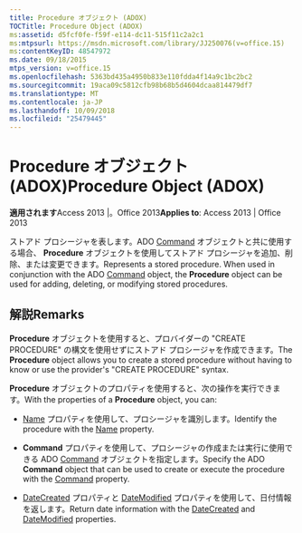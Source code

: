 ```yaml
---
title: Procedure オブジェクト (ADOX)
TOCTitle: Procedure Object (ADOX)
ms:assetid: d5fcf0fe-f59f-e114-dc11-515f11c2a2c1
ms:mtpsurl: https://msdn.microsoft.com/library/JJ250076(v=office.15)
ms:contentKeyID: 48547972
ms.date: 09/18/2015
mtps_version: v=office.15
ms.openlocfilehash: 5363bd435a4950b833e110fdda4f14a9c1bc2bc2
ms.sourcegitcommit: 19aca09c5812cfb98b68b5d4604dcaa814479df7
ms.translationtype: MT
ms.contentlocale: ja-JP
ms.lasthandoff: 10/09/2018
ms.locfileid: "25479445"
---
```

# <a name="procedure-object-adox"></a><span data-ttu-id="225c8-102">Procedure オブジェクト (ADOX)</span><span class="sxs-lookup"><span data-stu-id="225c8-102">Procedure Object (ADOX)</span></span>


<span data-ttu-id="225c8-103">**適用されます**Access 2013 |。Office 2013</span><span class="sxs-lookup"><span data-stu-id="225c8-103">**Applies to**: Access 2013 | Office 2013</span></span>

<span data-ttu-id="225c8-p101">ストアド プロシージャを表します。ADO [Command](command-object-ado.md) オブジェクトと共に使用する場合、 **Procedure** オブジェクトを使用してストアド プロシージャを追加、削除、または変更できます。</span><span class="sxs-lookup"><span data-stu-id="225c8-p101">Represents a stored procedure. When used in conjunction with the ADO [Command](command-object-ado.md) object, the **Procedure** object can be used for adding, deleting, or modifying stored procedures.</span></span>

## <a name="remarks"></a><span data-ttu-id="225c8-106">解説</span><span class="sxs-lookup"><span data-stu-id="225c8-106">Remarks</span></span>

<span data-ttu-id="225c8-107">**Procedure** オブジェクトを使用すると、プロバイダーの "CREATE PROCEDURE" の構文を使用せずにストアド プロシージャを作成できます。</span><span class="sxs-lookup"><span data-stu-id="225c8-107">The **Procedure** object allows you to create a stored procedure without having to know or use the provider's "CREATE PROCEDURE" syntax.</span></span>

<span data-ttu-id="225c8-108">**Procedure** オブジェクトのプロパティを使用すると、次の操作を実行できます。</span><span class="sxs-lookup"><span data-stu-id="225c8-108">With the properties of a **Procedure** object, you can:</span></span>

  - <span data-ttu-id="225c8-109">[Name](name-property-adox.md) プロパティを使用して、プロシージャを識別します。</span><span class="sxs-lookup"><span data-stu-id="225c8-109">Identify the procedure with the [Name](name-property-adox.md) property.</span></span>

  - <span data-ttu-id="225c8-110">**Command** プロパティを使用して、プロシージャの作成または実行に使用できる ADO [Command](command-property-adox.md) オブジェクトを指定します。</span><span class="sxs-lookup"><span data-stu-id="225c8-110">Specify the ADO **Command** object that can be used to create or execute the procedure with the [Command](command-property-adox.md) property.</span></span>

  - <span data-ttu-id="225c8-111">[DateCreated](datecreated-property-adox.md) プロパティと [DateModified](datemodified-property-adox.md) プロパティを使用して、日付情報を返します。</span><span class="sxs-lookup"><span data-stu-id="225c8-111">Return date information with the [DateCreated](datecreated-property-adox.md) and [DateModified](datemodified-property-adox.md) properties.</span></span>

